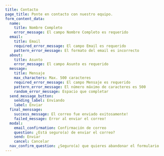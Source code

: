 ```yaml
---
title: Contacto
page_title: Ponte en contacto con nuestro equipo.
form_content_data:
  name: 
    title: Nombre Completo
    error_message: El campo Nombre Completo es requerido
  email: 
    title: Email
    required_error_message: El campo Email es requerido
    pattern_error_message: El formato del email es incorrecto
  about: 
    title: Asunto
    error_message: El campo Asunto es requerido
  message: 
    title: Mensaje
    max_characters: Max. 500 caracteres
    required_error_message: El campo Mensaje es requerido
    pattern_error_message: El número máximo de caracteres es 500
    random_error_message: Espacio que completar
  send_message_button:
    sending_label: Enviando 
    label: Enviar
  final_menssage:
    success_message: El correo fue enviado exitosamente!
    failed_message: Error al enviar el correo!
  modal:
    email_confirmation: Confirmación de correo
    question: ¿Está seguro(a) de enviar el correo?
    send: Enviar
    cancel: Cancelar
  nav_confirm_question: ¿Seguro(a) que quieres abandonar el formulario sin enviar el correo?
---
```

